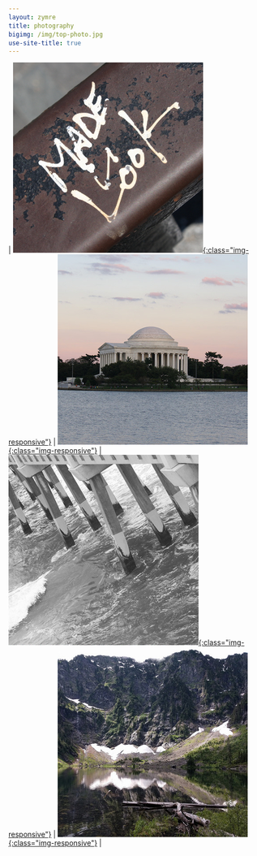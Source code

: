 ```yaml
---
layout: zymre
title: photography
bigimg: /img/top-photo.jpg
use-site-title: true
---
```


| [![artsy](/media/artsy.jpg "artistic"){:class="img-responsive"}](https://flic.kr/s/aHsjU98CkE) | [![arch](/media/arch.jpg "architecture"){:class="img-responsive"}](https://flic.kr/s/aHsjU99FZF) | 
[![bw](/media/bw.jpg "black & white"){:class="img-responsive"}](https://flic.kr/s/aHsjuVeqe3) | [![nature](/media/nature.jpg "nature"){:class="img-responsive"}](https://flic.kr/s/aHsk9ZvMKs) |

